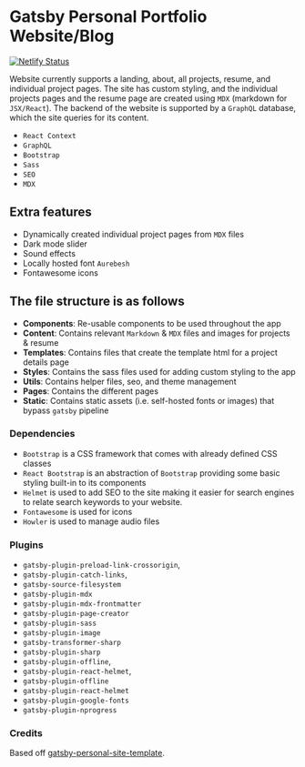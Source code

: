 # Gatsby Personal Portfolio Website/Blog

[![Netlify Status](https://api.netlify.com/api/v1/badges/d5aef605-d961-4c6c-9285-14992f1dcb61/deploy-status)](https://app.netlify.com/sites/boring-lovelace-564f37/deploys)

Website currently supports a landing, about, all projects, resume, and individual project pages. The site has custom styling, and the individual projects pages and the resume page are created using `MDX` (markdown for `JSX/React`). The backend of the website is supported by a `GraphQL` database, which the site queries for its content.

* `React Context`
* `GraphQL`
* `Bootstrap`
* `Sass`
* `SEO`
* `MDX`

## Extra features

* Dynamically created individual project pages from `MDX` files
* Dark mode slider
* Sound effects
* Locally hosted font `Aurebesh`
* Fontawesome icons

## The file structure is as follows

- **Components**: Re-usable components to be used throughout the app
- **Content**: Contains relevant `Markdown` & `MDX` files and images for projects & resume
- **Templates**: Contains files that create the template html for a project details page
- **Styles**: Contains the sass files used for adding custom styling to the app
- **Utils**: Contains helper files, seo, and theme management
- **Pages**: Contains the different pages
- **Static**: Contains static assets (i.e. self-hosted fonts or images) that bypass `gatsby` pipeline

### Dependencies

- `Bootstrap` is a CSS framework that comes with already defined CSS classes
- `React Bootstrap` is an abstraction of `Bootstrap` providing some basic styling built-in to its components
- `Helmet` is used to add SEO to the site making it easier for search engines to relate search keywords to your website.
- `Fontawesome` is used for icons
- `Howler` is used to manage audio files

### Plugins

- `gatsby-plugin-preload-link-crossorigin`,
- `gatsby-plugin-catch-links`,
- `gatsby-source-filesystem`
- `gatsby-plugin-mdx`
- `gatsby-plugin-mdx-frontmatter`
- `gatsby-plugin-page-creator`
- `gatsby-plugin-sass`
- `gatsby-plugin-image`
- `gatsby-transformer-sharp`
- `gatsby-plugin-sharp`
- `gatsby-plugin-offline`,
- `gatsby-plugin-react-helmet`,
- `gatsby-plugin-offline`
- `gatsby-plugin-react-helmet`
- `gatsby-plugin-google-fonts`
- `gatsby-plugin-nprogress`

### Credits

Based off [gatsby-personal-site-template](https://github.com/surudhb/gatsby-personal-site-template).
